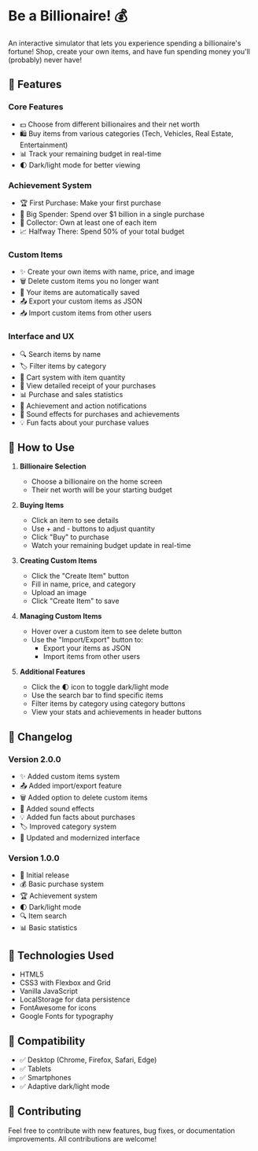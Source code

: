 # Be a Billionaire! 💰

An interactive simulator that lets you experience spending a billionaire's fortune! Shop, create your own items, and have fun spending money you'll (probably) never have!

## 🌟 Features

### Core Features
- 💵 Choose from different billionaires and their net worth
- 🛍️ Buy items from various categories (Tech, Vehicles, Real Estate, Entertainment)
- 📊 Track your remaining budget in real-time
- 🌓 Dark/light mode for better viewing

### Achievement System
- 🏆 First Purchase: Make your first purchase
- 💸 Big Spender: Spend over $1 billion in a single purchase
- 🎯 Collector: Own at least one of each item
- 📈 Halfway There: Spend 50% of your total budget

### Custom Items
- ✨ Create your own items with name, price, and image
- 🗑️ Delete custom items you no longer want
- 💾 Your items are automatically saved
- 📤 Export your custom items as JSON
- 📥 Import custom items from other users

### Interface and UX
- 🔍 Search items by name
- 🏷️ Filter items by category
- 🛒 Cart system with item quantity
- 🧾 View detailed receipt of your purchases
- 📊 Purchase and sales statistics
- 🔔 Achievement and action notifications
- 🎵 Sound effects for purchases and achievements
- 💡 Fun facts about your purchase values

## 🚀 How to Use

1. **Billionaire Selection**
   - Choose a billionaire on the home screen
   - Their net worth will be your starting budget

2. **Buying Items**
   - Click an item to see details
   - Use + and - buttons to adjust quantity
   - Click "Buy" to purchase
   - Watch your remaining budget update in real-time

3. **Creating Custom Items**
   - Click the "Create Item" button
   - Fill in name, price, and category
   - Upload an image
   - Click "Create Item" to save

4. **Managing Custom Items**
   - Hover over a custom item to see delete button
   - Use the "Import/Export" button to:
     - Export your items as JSON
     - Import items from other users

5. **Additional Features**
   - Click the 🌓 icon to toggle dark/light mode
   - Use the search bar to find specific items
   - Filter items by category using category buttons
   - View your stats and achievements in header buttons

## 📝 Changelog

### Version 2.0.0
- ✨ Added custom items system
- 📤 Added import/export feature
- 🗑️ Added option to delete custom items
- 🎵 Added sound effects
- 💡 Added fun facts about purchases
- 🏷️ Improved category system
- 🎨 Updated and modernized interface

### Version 1.0.0
- 🚀 Initial release
- 💰 Basic purchase system
- 🏆 Achievement system
- 🌓 Dark/light mode
- 🔍 Item search
- 📊 Basic statistics

## 🔧 Technologies Used

- HTML5
- CSS3 with Flexbox and Grid
- Vanilla JavaScript
- LocalStorage for data persistence
- FontAwesome for icons
- Google Fonts for typography

## 📱 Compatibility

- ✅ Desktop (Chrome, Firefox, Safari, Edge)
- ✅ Tablets
- ✅ Smartphones
- ✅ Adaptive dark/light mode

## 🤝 Contributing

Feel free to contribute with new features, bug fixes, or documentation improvements. All contributions are welcome!
